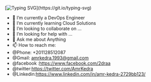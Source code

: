 [![Typing SVG](https://readme-typing-svg.demolab.com?font=Fira+Code&pause=1000&color=5DA1F7&width=435&lines=Hi%2C+I'm+Amr+%2C+a+DevOps+Engineer.;i'm+in+a+continues+jorney+to+learn.)](https://git.io/typing-svg)


- 🔭 I’m currently a DevOps Engineer
- 🌱 I’m currently learning Cloud Solutions
- 👯 I’m looking to collaborate on ...
- 🤔 I’m looking for help with ...
- 💬 Ask me about Anything
- 📫 How to reach me:
- @Phone: +201128512087
- @Gmail: amrkedra.1993@gmail.com
- @facebook :https://www.facebook.com/2draa
- @twitter:https://twitter.com/AmrKedra
- @Linkedin:https://www.linkedin.com/in/amr-kedra-2729bb123/
